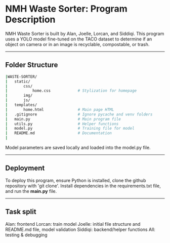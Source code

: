 # NMH Waste Sorter: Program Description

NMH Waste Sorter is built by Alan, Joelle, Lorcan, and Siddiqi. This program uses a YOLO model fine-tuned on the TACO dataset to determine if an object on camera or in an image is recyclable, compostable, or trash.

---

## Folder Structure

```bash
|WASTE-SORTER/
|   static/             
|       css/
|           home.css            # Stylization for homepage
|       img/
|       js/
|   templates/              
|       home.html               # Main page HTML
|   .gitignore                  # Ignore pycache and venv folders
|   main.py                     # Main program file
|   utils.py                    # Helper functions
|   model.py                    # Training file for model
|   README.md                   # Documentation   
|
```

Model parameters are saved locally and loaded into the model.py file.

---

## Deployment
To deploy this program, ensure Python is installed, clone the github repository with 'git clone'. Install dependencies in the requirements.txt file, and run the **main.py** file.

---

## Task split

Alan: frontend
Lorcan: train model
Joelle: initial file structure and README.md file, model validation
Siddiqi: backend/helper functions
All: testing & debugging